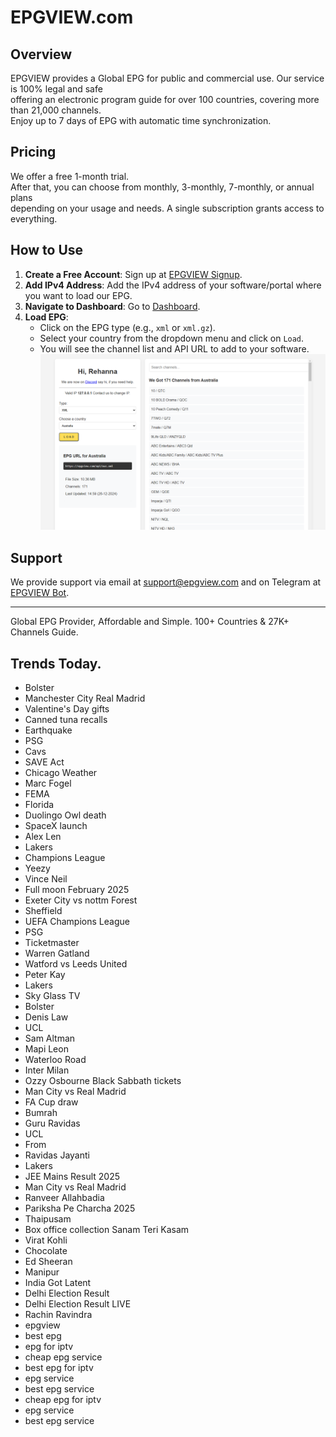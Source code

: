 # EPGVIEW.com



## Overview
EPGVIEW provides a Global EPG for public and commercial use. Our service is 100% legal and safe\
offering an electronic program guide for over 100 countries, covering more than 21,000 channels.\
Enjoy up to 7 days of EPG with automatic time synchronization.

## Pricing
We offer a free 1-month trial. \
After that, you can choose from monthly, 3-monthly, 7-monthly, or annual plans \
depending on your usage and needs. A single subscription grants access to everything.

## How to Use
1. **Create a Free Account**: Sign up at [EPGVIEW Signup](https://epgview.com/signup.php).
2. **Add IPv4 Address**: Add the IPv4 address of your software/portal where you want to load our EPG.
3. **Navigate to Dashboard**: Go to [Dashboard](https://epgview.com/dashboard.php).
4. **Load EPG**:
   - Click on the EPG type (e.g., `xml` or `xml.gz`).
   - Select your country from the dropdown menu and click on `Load`.
   - You will see the channel list and API URL to add to your software.
![EPGVIEW](img/dashboard.png)
## Support
We provide support via email at [support@epgview.com](mailto:support@epgview.com) and on Telegram at [EPGVIEW Bot](https://t.me/epgview_bot).

---

Global EPG Provider, Affordable and Simple. 100+ Countries & 27K+ Channels Guide.

## Trends Today.

- Bolster
- Manchester City  Real Madrid
- Valentine's Day gifts
- Canned tuna recalls
- Earthquake
- PSG
- Cavs
- SAVE Act
- Chicago Weather
- Marc Fogel
- FEMA
- Florida
- Duolingo Owl death
- SpaceX launch
- Alex Len
- Lakers
- Champions League
- Yeezy
- Vince Neil
- Full moon February 2025
- Exeter City vs nottm Forest
- Sheffield
- UEFA Champions League
- PSG
- Ticketmaster
- Warren Gatland
- Watford vs Leeds United
- Peter Kay
- Lakers
- Sky Glass TV
- Bolster
- Denis Law
- UCL
- Sam Altman
- Mapi Leon
- Waterloo Road
- Inter Milan
- Ozzy Osbourne Black Sabbath tickets
- Man City vs Real Madrid
- FA Cup draw
- Bumrah
- Guru Ravidas
- UCL
- From
- Ravidas Jayanti
- Lakers
- JEE Mains Result 2025
- Man City vs Real Madrid
- Ranveer Allahbadia
- Pariksha Pe Charcha 2025
- Thaipusam
- Box office collection Sanam Teri Kasam
- Virat Kohli
- Chocolate
- Ed Sheeran
- Manipur
- India Got Latent
- Delhi Election Result
- Delhi Election Result LIVE
- Rachin Ravindra
- epgview
- best epg
- epg for iptv
- cheap epg service
- best epg for iptv
- epg service
- best epg service
- cheap epg for iptv
- epg service
- best epg service
